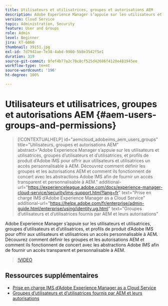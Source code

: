 ```yaml
---
title: Utilisateurs et utilisatrices, groupes et autorisations AEM
description: Adobe Experience Manager s’appuie sur les utilisateurs et utilisatrices, groupes d’utilisateurs et d’utilisatrices, et profils de produit d’Adobe IMS pour offrir aux utilisateurs et utilisatrices un accès personnalisable à AEM. Découvrez comment définir les groupes et les autorisations AEM et comment ils fonctionnent de concert avec les abstractions Adobe IMS afin de fournir un accès transparent et personnalisable à AEM.
version: Cloud Service
topic: Administration, Security
feature: User and Groups
role: Admin
level: Beginner
jira: KT-6060
thumbnail: 39151.jpg
exl-id: 7d7942ae-7e38-4abd-9900-5b8e3542f5e1
duration: 319
source-git-commit: 9fef4b77a2c70c8cf525d42686f4120e481945ee
workflow-type: tm+mt
source-wordcount: '196'
ht-degree: 100%

---
```


# Utilisateurs et utilisatrices, groupes et autorisations AEM {#aem-users-groups-and-permissions}

>[!CONTEXTUALHELP]
>id="aemcloud_adobeims_aem_users_groups"
>title="Utilisateurs, groupes et autorisations AEM"
>abstract="Adobe Experience Manager s’appuie sur les utilisateurs et utilisatrices, groupes d’utilisateurs et d’utilisatrices, et profils de produit d’Adobe IMS pour offrir aux utilisateurs et utilisatrices un accès personnalisable à AEM. Découvrez comment définir les groupes et les autorisations AEM et comment ils fonctionnent de concert avec les abstractions Adobe IMS afin de fournir un accès transparent et personnalisable à AEM."
>additional-url="https://experienceleague.adobe.com/docs/experience-manager-cloud-service/security/ims-support.html?lang=fr" text="Prise en charge IMS d’Adobe Experience Manager as a Cloud Service"
>additional-url="https://helpx.adobe.com/fr/enterprise/admin-guide.html/enterprise/using/identity.ug.html" text="Groupes d’utilisateurs et d’utilisatrices fournis par AEM et leurs autorisations"

Adobe Experience Manager s’appuie sur les utilisateurs et utilisatrices, groupes d’utilisateurs et d’utilisatrices, et profils de produit d’Adobe IMS pour offrir aux utilisateurs et utilisatrices un accès personnalisable à AEM. Découvrez comment définir les groupes et les autorisations AEM et comment ils fonctionnent de concert avec les abstractions Adobe IMS afin de fournir un accès transparent et personnalisable à AEM.

>[!VIDEO](https://video.tv.adobe.com/v/39151?quality=12&learn=on)

## Ressources supplémentaires

+ [Prise en charge IMS d’Adobe Experience Manager as a Cloud Service](https://experienceleague.adobe.com/docs/experience-manager-cloud-service/security/ims-support.html?lang=fr)
+ [Groupes d’utilisateurs et d’utilisatrices fournis par AEM et leurs autorisations](https://experienceleague.adobe.com/docs/experience-manager-65/administering/security/security.html?lang=fr#built-in-users-and-groups)
